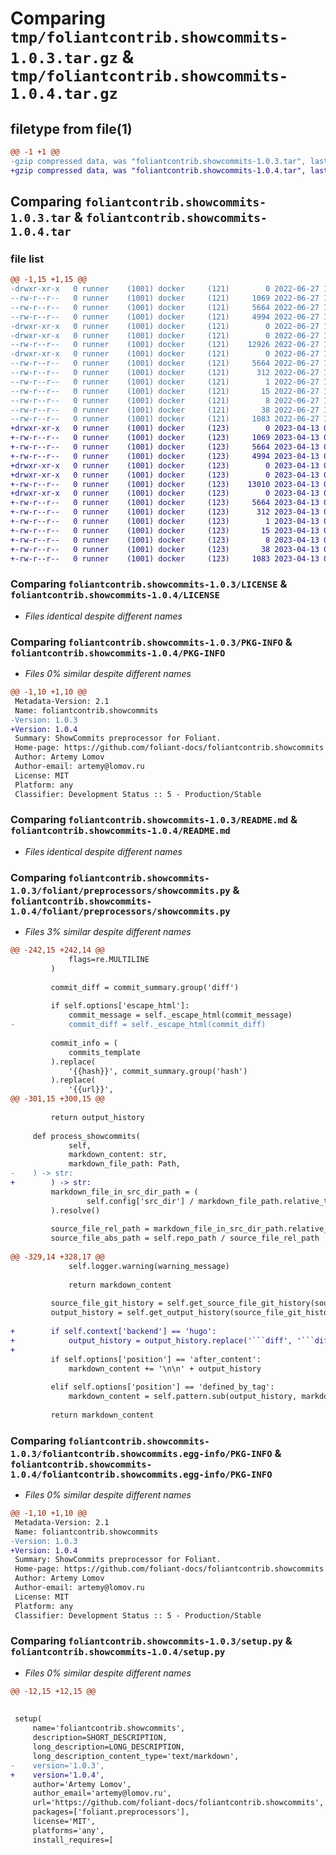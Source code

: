 # Comparing `tmp/foliantcontrib.showcommits-1.0.3.tar.gz` & `tmp/foliantcontrib.showcommits-1.0.4.tar.gz`

## filetype from file(1)

```diff
@@ -1 +1 @@
-gzip compressed data, was "foliantcontrib.showcommits-1.0.3.tar", last modified: Mon Jun 27 11:27:10 2022, max compression
+gzip compressed data, was "foliantcontrib.showcommits-1.0.4.tar", last modified: Thu Apr 13 07:32:21 2023, max compression
```

## Comparing `foliantcontrib.showcommits-1.0.3.tar` & `foliantcontrib.showcommits-1.0.4.tar`

### file list

```diff
@@ -1,15 +1,15 @@
-drwxr-xr-x   0 runner    (1001) docker     (121)        0 2022-06-27 11:27:10.106178 foliantcontrib.showcommits-1.0.3/
--rw-r--r--   0 runner    (1001) docker     (121)     1069 2022-06-27 11:26:57.000000 foliantcontrib.showcommits-1.0.3/LICENSE
--rw-r--r--   0 runner    (1001) docker     (121)     5664 2022-06-27 11:27:10.106178 foliantcontrib.showcommits-1.0.3/PKG-INFO
--rw-r--r--   0 runner    (1001) docker     (121)     4994 2022-06-27 11:26:57.000000 foliantcontrib.showcommits-1.0.3/README.md
-drwxr-xr-x   0 runner    (1001) docker     (121)        0 2022-06-27 11:27:10.106178 foliantcontrib.showcommits-1.0.3/foliant/
-drwxr-xr-x   0 runner    (1001) docker     (121)        0 2022-06-27 11:27:10.106178 foliantcontrib.showcommits-1.0.3/foliant/preprocessors/
--rw-r--r--   0 runner    (1001) docker     (121)    12926 2022-06-27 11:26:57.000000 foliantcontrib.showcommits-1.0.3/foliant/preprocessors/showcommits.py
-drwxr-xr-x   0 runner    (1001) docker     (121)        0 2022-06-27 11:27:10.106178 foliantcontrib.showcommits-1.0.3/foliantcontrib.showcommits.egg-info/
--rw-r--r--   0 runner    (1001) docker     (121)     5664 2022-06-27 11:27:09.000000 foliantcontrib.showcommits-1.0.3/foliantcontrib.showcommits.egg-info/PKG-INFO
--rw-r--r--   0 runner    (1001) docker     (121)      312 2022-06-27 11:27:10.000000 foliantcontrib.showcommits-1.0.3/foliantcontrib.showcommits.egg-info/SOURCES.txt
--rw-r--r--   0 runner    (1001) docker     (121)        1 2022-06-27 11:27:09.000000 foliantcontrib.showcommits-1.0.3/foliantcontrib.showcommits.egg-info/dependency_links.txt
--rw-r--r--   0 runner    (1001) docker     (121)       15 2022-06-27 11:27:09.000000 foliantcontrib.showcommits-1.0.3/foliantcontrib.showcommits.egg-info/requires.txt
--rw-r--r--   0 runner    (1001) docker     (121)        8 2022-06-27 11:27:09.000000 foliantcontrib.showcommits-1.0.3/foliantcontrib.showcommits.egg-info/top_level.txt
--rw-r--r--   0 runner    (1001) docker     (121)       38 2022-06-27 11:27:10.106178 foliantcontrib.showcommits-1.0.3/setup.cfg
--rw-r--r--   0 runner    (1001) docker     (121)     1083 2022-06-27 11:26:57.000000 foliantcontrib.showcommits-1.0.3/setup.py
+drwxr-xr-x   0 runner    (1001) docker     (123)        0 2023-04-13 07:32:21.758579 foliantcontrib.showcommits-1.0.4/
+-rw-r--r--   0 runner    (1001) docker     (123)     1069 2023-04-13 07:32:12.000000 foliantcontrib.showcommits-1.0.4/LICENSE
+-rw-r--r--   0 runner    (1001) docker     (123)     5664 2023-04-13 07:32:21.758579 foliantcontrib.showcommits-1.0.4/PKG-INFO
+-rw-r--r--   0 runner    (1001) docker     (123)     4994 2023-04-13 07:32:12.000000 foliantcontrib.showcommits-1.0.4/README.md
+drwxr-xr-x   0 runner    (1001) docker     (123)        0 2023-04-13 07:32:21.754579 foliantcontrib.showcommits-1.0.4/foliant/
+drwxr-xr-x   0 runner    (1001) docker     (123)        0 2023-04-13 07:32:21.758579 foliantcontrib.showcommits-1.0.4/foliant/preprocessors/
+-rw-r--r--   0 runner    (1001) docker     (123)    13010 2023-04-13 07:32:12.000000 foliantcontrib.showcommits-1.0.4/foliant/preprocessors/showcommits.py
+drwxr-xr-x   0 runner    (1001) docker     (123)        0 2023-04-13 07:32:21.758579 foliantcontrib.showcommits-1.0.4/foliantcontrib.showcommits.egg-info/
+-rw-r--r--   0 runner    (1001) docker     (123)     5664 2023-04-13 07:32:21.000000 foliantcontrib.showcommits-1.0.4/foliantcontrib.showcommits.egg-info/PKG-INFO
+-rw-r--r--   0 runner    (1001) docker     (123)      312 2023-04-13 07:32:21.000000 foliantcontrib.showcommits-1.0.4/foliantcontrib.showcommits.egg-info/SOURCES.txt
+-rw-r--r--   0 runner    (1001) docker     (123)        1 2023-04-13 07:32:21.000000 foliantcontrib.showcommits-1.0.4/foliantcontrib.showcommits.egg-info/dependency_links.txt
+-rw-r--r--   0 runner    (1001) docker     (123)       15 2023-04-13 07:32:21.000000 foliantcontrib.showcommits-1.0.4/foliantcontrib.showcommits.egg-info/requires.txt
+-rw-r--r--   0 runner    (1001) docker     (123)        8 2023-04-13 07:32:21.000000 foliantcontrib.showcommits-1.0.4/foliantcontrib.showcommits.egg-info/top_level.txt
+-rw-r--r--   0 runner    (1001) docker     (123)       38 2023-04-13 07:32:21.758579 foliantcontrib.showcommits-1.0.4/setup.cfg
+-rw-r--r--   0 runner    (1001) docker     (123)     1083 2023-04-13 07:32:12.000000 foliantcontrib.showcommits-1.0.4/setup.py
```

### Comparing `foliantcontrib.showcommits-1.0.3/LICENSE` & `foliantcontrib.showcommits-1.0.4/LICENSE`

 * *Files identical despite different names*

### Comparing `foliantcontrib.showcommits-1.0.3/PKG-INFO` & `foliantcontrib.showcommits-1.0.4/PKG-INFO`

 * *Files 0% similar despite different names*

```diff
@@ -1,10 +1,10 @@
 Metadata-Version: 2.1
 Name: foliantcontrib.showcommits
-Version: 1.0.3
+Version: 1.0.4
 Summary: ShowCommits preprocessor for Foliant.
 Home-page: https://github.com/foliant-docs/foliantcontrib.showcommits
 Author: Artemy Lomov
 Author-email: artemy@lomov.ru
 License: MIT
 Platform: any
 Classifier: Development Status :: 5 - Production/Stable
```

### Comparing `foliantcontrib.showcommits-1.0.3/README.md` & `foliantcontrib.showcommits-1.0.4/README.md`

 * *Files identical despite different names*

### Comparing `foliantcontrib.showcommits-1.0.3/foliant/preprocessors/showcommits.py` & `foliantcontrib.showcommits-1.0.4/foliant/preprocessors/showcommits.py`

 * *Files 3% similar despite different names*

```diff
@@ -242,15 +242,14 @@
             flags=re.MULTILINE
         )
 
         commit_diff = commit_summary.group('diff')
 
         if self.options['escape_html']:
             commit_message = self._escape_html(commit_message)
-            commit_diff = self._escape_html(commit_diff)
 
         commit_info = (
             commits_template
         ).replace(
             '{{hash}}', commit_summary.group('hash')
         ).replace(
             '{{url}}',
@@ -301,15 +300,15 @@
 
         return output_history
 
     def process_showcommits(
             self,
             markdown_content: str,
             markdown_file_path: Path,
-    ) -> str:
+        ) -> str:
         markdown_file_in_src_dir_path = (
                 self.config['src_dir'] / markdown_file_path.relative_to(self.working_dir.resolve())
         ).resolve()
 
         source_file_rel_path = markdown_file_in_src_dir_path.relative_to(self.project_path.resolve())
         source_file_abs_path = self.repo_path / source_file_rel_path
 
@@ -329,14 +328,17 @@
             self.logger.warning(warning_message)
 
             return markdown_content
 
         source_file_git_history = self.get_source_file_git_history(source_file_abs_path)
         output_history = self.get_output_history(source_file_git_history, source_file_rel_path)
 
+        if self.context['backend'] == 'hugo':
+            output_history = output_history.replace('```diff', '```diff {style=borland}')
+
         if self.options['position'] == 'after_content':
             markdown_content += '\n\n' + output_history
 
         elif self.options['position'] == 'defined_by_tag':
             markdown_content = self.pattern.sub(output_history, markdown_content)
 
         return markdown_content
```

### Comparing `foliantcontrib.showcommits-1.0.3/foliantcontrib.showcommits.egg-info/PKG-INFO` & `foliantcontrib.showcommits-1.0.4/foliantcontrib.showcommits.egg-info/PKG-INFO`

 * *Files 0% similar despite different names*

```diff
@@ -1,10 +1,10 @@
 Metadata-Version: 2.1
 Name: foliantcontrib.showcommits
-Version: 1.0.3
+Version: 1.0.4
 Summary: ShowCommits preprocessor for Foliant.
 Home-page: https://github.com/foliant-docs/foliantcontrib.showcommits
 Author: Artemy Lomov
 Author-email: artemy@lomov.ru
 License: MIT
 Platform: any
 Classifier: Development Status :: 5 - Production/Stable
```

### Comparing `foliantcontrib.showcommits-1.0.3/setup.py` & `foliantcontrib.showcommits-1.0.4/setup.py`

 * *Files 0% similar despite different names*

```diff
@@ -12,15 +12,15 @@
 
 
 setup(
     name='foliantcontrib.showcommits',
     description=SHORT_DESCRIPTION,
     long_description=LONG_DESCRIPTION,
     long_description_content_type='text/markdown',
-    version='1.0.3',
+    version='1.0.4',
     author='Artemy Lomov',
     author_email='artemy@lomov.ru',
     url='https://github.com/foliant-docs/foliantcontrib.showcommits',
     packages=['foliant.preprocessors'],
     license='MIT',
     platforms='any',
     install_requires=[
```


